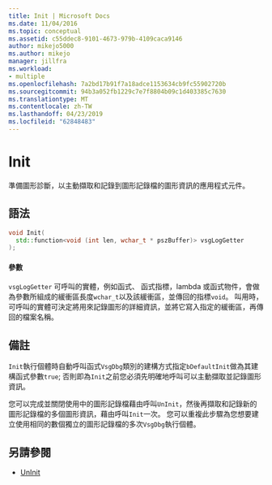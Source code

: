 ```yaml
---
title: Init | Microsoft Docs
ms.date: 11/04/2016
ms.topic: conceptual
ms.assetid: c55ddec8-9101-4673-979b-4109caca9146
author: mikejo5000
ms.author: mikejo
manager: jillfra
ms.workload:
- multiple
ms.openlocfilehash: 7a2bd17b91f7a18adce1153634cb9fc55902720b
ms.sourcegitcommit: 94b3a052fb1229c7e7f8804b09c1d403385c7630
ms.translationtype: MT
ms.contentlocale: zh-TW
ms.lasthandoff: 04/23/2019
ms.locfileid: "62848483"
---
```

# <a name="init"></a>Init
準備圖形診斷，以主動擷取和記錄到圖形記錄檔的圖形資訊的應用程式元件。

## <a name="syntax"></a>語法

```C++
void Init(
  std::function<void (int len, wchar_t * pszBuffer)> vsgLogGetter
);
```

#### <a name="parameters"></a>參數
 `vsgLogGetter` 可呼叫的實體，例如函式、 函式指標，lambda 或函式物件，會做為參數所組成的緩衝區長度`wchar_t`以及該緩衝區，並傳回的指標`void`。 叫用時，可呼叫的實體可決定將用來記錄圖形的詳細資訊，並將它寫入指定的緩衝區，再傳回的檔案名稱。

## <a name="remarks"></a>備註
 `Init`執行個體時自動呼叫函式`VsgDbg`類別的建構方式指定`bDefaultInit`做為其建構函式參數`true`; 否則即為`Init`之前您必須先明確地呼叫可以主動擷取並記錄圖形資訊。

 您可以完成並關閉使用中的圖形記錄檔藉由呼叫`UnInit`，然後再擷取和記錄新的圖形記錄檔的多個圖形資訊，藉由呼叫`Init`一次。 您可以重複此步驟為您想要建立使用相同的數個獨立的圖形記錄檔的多次`VsgDbg`執行個體。

## <a name="see-also"></a>另請參閱
- [UnInit](init.md)